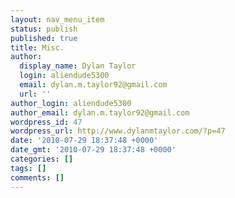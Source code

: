 ```yaml
---
layout: nav_menu_item
status: publish
published: true
title: Misc.
author:
  display_name: Dylan Taylor
  login: aliendude5300
  email: dylan.m.taylor92@gmail.com
  url: ''
author_login: aliendude5300
author_email: dylan.m.taylor92@gmail.com
wordpress_id: 47
wordpress_url: http://www.dylanmtaylor.com/?p=47
date: '2010-07-29 18:37:48 +0000'
date_gmt: '2010-07-29 18:37:48 +0000'
categories: []
tags: []
comments: []
---
```


